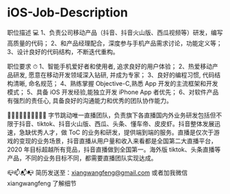 # iOS-Job-Description

职位描述 💻
1、负责公司移动产品（抖音、抖音火山版、西瓜视频等）研发，编写高质量的代码；
2、和产品经理配合，深度参与手机产品需求讨论，功能定义等；
3、设计良好的代码结构，不断迭代重构。

职位要求 ⏱
1、智能手机爱好者和使用者, 追求良好的用户体验；
2、热爱移动产品研发, 愿意在移动开发领域深入钻研, 并成为专家；
3、良好的编程习惯, 代码结构清晰, 命名规范；
4、熟练掌握 Objective-C,熟悉 App 开发的主流框架和开发模式；
5、具备 iOS 开发经验,能独立开发 iPhone App 者优先；
6、对软件产品有强烈的责任心, 具备良好的沟通能力和优秀的团队协作能力。

🧧🧧🧧🧧🧧🧧🧧🧧🧧🧧
字节跳动唯一直播团队，负责旗下各直播国内外业务研发包括但不限于抖音、tiktok、抖音火山版、西瓜、头条、懂车帝、皮皮虾。抖音整体发展迅速，急缺优秀人才，做 ToC 的业务和研发，提供端到端的服务。直播是仅次于游戏的变现的业务场景，抖音直播从用户量和收入来看都是全国第二大直播平台，2020 年目标超越所有竞品，抖音直播做到全国第一。海外版 tiktok、头条直播等产品，不同的业务目标不同，都需要直播团队实现达成。

📪📫📬📭
简历发送至：xiangwangfeng@gmail.com 或者加我微信 xiangwangfeng 了解细节
